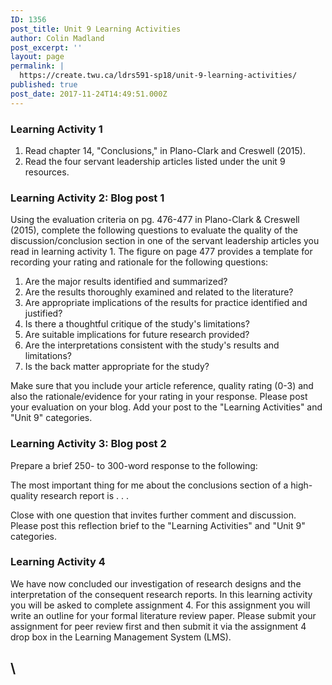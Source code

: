 ```yaml
---
ID: 1356
post_title: Unit 9 Learning Activities
author: Colin Madland
post_excerpt: ''
layout: page
permalink: |
  https://create.twu.ca/ldrs591-sp18/unit-9-learning-activities/
published: true
post_date: 2017-11-24T14:49:51.000Z
---
```


### Learning Activity 1

1. Read chapter 14, "Conclusions," in Plano-Clark and Creswell \(2015\).
2. Read the four servant leadership articles listed under the unit 9 resources.

### Learning Activity 2: Blog post 1

Using the evaluation criteria on pg. 476-477 in Plano-Clark & Creswell \(2015\), complete the following questions to evaluate the quality of the discussion/conclusion section in one of the servant leadership articles you read in learning activity 1. The figure on page 477 provides a template for recording your rating and rationale for the following questions:

1. Are the major results identified and summarized?
2. Are the results thoroughly examined and related to the literature?
3. Are appropriate implications of the results for practice identified and justified?
4. Is there a thoughtful critique of the study's limitations?
5. Are suitable implications for future research provided?
6. Are the interpretations consistent with the study's results and limitations?
7. Is the back matter appropriate for the study?

Make sure that you include your article reference, quality rating \(0-3\) and also the rationale/evidence for your rating in your response.  Please post your evaluation on your blog. Add your post to the "Learning Activities" and "Unit 9" categories.

### Learning Activity 3: Blog post 2

Prepare a brief 250- to 300-word response to the following:

The most important thing for me about the conclusions section of a high-quality research report is . . .

Close with one question that invites further comment and discussion. Please post this reflection brief to the "Learning Activities" and "Unit 9" categories.

### Learning Activity 4

We have now concluded our investigation of research designs and the interpretation of the consequent research reports.  In this learning activity you will be asked to complete assignment 4. For this assignment you will write an outline for your formal literature review paper.  Please submit your assignment for peer review first and then submit it via the assignment 4 drop box in the Learning Management System \(LMS\).

## \



